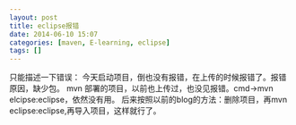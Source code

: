 ```yaml
---
layout: post
title: eclipse报错
date: 2014-06-10 15:07
categories: [maven, E-learning, eclipse]
tags: []
---
```

只能描述一下错误：
今天启动项目，倒也没有报错，在上传的时候报错了。报错原因，缺少包。
mvn 部署的项目，以前也上传过，也没见报错。cmd->mvn elcipse:eclipse，依然没有用。
后来按照以前的blog的方法：删除项目，再mvn eclipse:eclipse,再导入项目，这样就行了。
